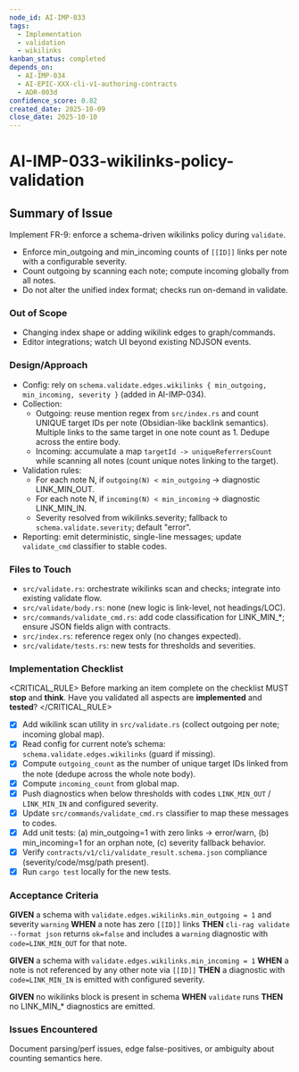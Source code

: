 ```yaml
---
node_id: AI-IMP-033
tags:
  - Implementation
  - validation
  - wikilinks
kanban_status: completed
depends_on:
  - AI-IMP-034
  - AI-EPIC-XXX-cli-v1-authoring-contracts
  - ADR-003d
confidence_score: 0.82
created_date: 2025-10-09
close_date: 2025-10-10
---
```


# AI-IMP-033-wikilinks-policy-validation

## Summary of Issue
Implement FR-9: enforce a schema-driven wikilinks policy during `validate`.
- Enforce min_outgoing and min_incoming counts of `[[ID]]` links per note with a configurable severity.
- Count outgoing by scanning each note; compute incoming globally from all notes.
- Do not alter the unified index format; checks run on-demand in validate.

### Out of Scope
- Changing index shape or adding wikilink edges to graph/commands.
- Editor integrations; watch UI beyond existing NDJSON events.

### Design/Approach
- Config: rely on `schema.validate.edges.wikilinks { min_outgoing, min_incoming, severity }` (added in AI-IMP-034).
- Collection:
  - Outgoing: reuse mention regex from `src/index.rs` and count UNIQUE target IDs per note (Obsidian-like backlink semantics). Multiple links to the same target in one note count as 1. Dedupe across the entire body.
  - Incoming: accumulate a map `targetId -> uniqueReferrersCount` while scanning all notes (count unique notes linking to the target).
- Validation rules:
  - For each note N, if `outgoing(N) < min_outgoing` → diagnostic LINK_MIN_OUT.
  - For each note N, if `incoming(N) < min_incoming` → diagnostic LINK_MIN_IN.
  - Severity resolved from wikilinks.severity; fallback to `schema.validate.severity`; default "error".
- Reporting: emit deterministic, single-line messages; update `validate_cmd` classifier to stable codes.

### Files to Touch
- `src/validate.rs`: orchestrate wikilinks scan and checks; integrate into existing validate flow.
- `src/validate/body.rs`: none (new logic is link-level, not headings/LOC).
- `src/commands/validate_cmd.rs`: add code classification for LINK_MIN_*; ensure JSON fields align with contracts.
- `src/index.rs`: reference regex only (no changes expected).
- `src/validate/tests.rs`: new tests for thresholds and severities.

### Implementation Checklist

<CRITICAL_RULE>
Before marking an item complete on the checklist MUST **stop** and **think**. Have you validated all aspects are **implemented** and **tested**? 
</CRITICAL_RULE>

- [x] Add wikilink scan utility in `src/validate.rs` (collect outgoing per note; incoming global map).
- [x] Read config for current note’s schema: `schema.validate.edges.wikilinks` (guard if missing).
- [x] Compute `outgoing_count` as the number of unique target IDs linked from the note (dedupe across the whole note body).
- [x] Compute `incoming_count` from global map.
- [x] Push diagnostics when below thresholds with codes `LINK_MIN_OUT` / `LINK_MIN_IN` and configured severity.
- [x] Update `src/commands/validate_cmd.rs` classifier to map these messages to codes.
- [x] Add unit tests: (a) min_outgoing=1 with zero links → error/warn, (b) min_incoming=1 for an orphan note, (c) severity fallback behavior.
- [x] Verify `contracts/v1/cli/validate_result.schema.json` compliance (severity/code/msg/path present).
- [x] Run `cargo test` locally for the new tests.

### Acceptance Criteria
**GIVEN** a schema with `validate.edges.wikilinks.min_outgoing = 1` and severity `warning`
**WHEN** a note has zero `[[ID]]` links
**THEN** `cli-rag validate --format json` returns `ok=false` and includes a `warning` diagnostic with `code=LINK_MIN_OUT` for that note.

**GIVEN** a schema with `validate.edges.wikilinks.min_incoming = 1`
**WHEN** a note is not referenced by any other note via `[[ID]]`
**THEN** a diagnostic with `code=LINK_MIN_IN` is emitted with configured severity.

**GIVEN** no wikilinks block is present in schema
**WHEN** `validate` runs
**THEN** no LINK_MIN_* diagnostics are emitted.

### Issues Encountered
Document parsing/perf issues, edge false-positives, or ambiguity about counting semantics here.
